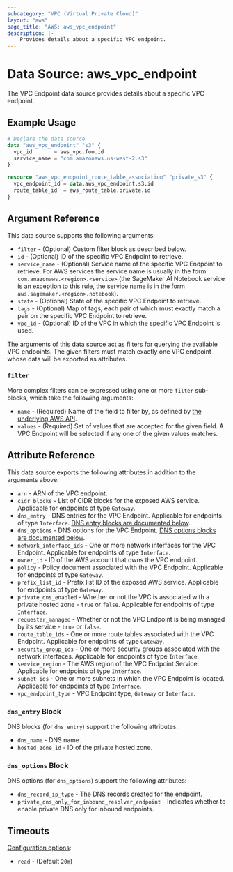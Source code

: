 ```yaml
---
subcategory: "VPC (Virtual Private Cloud)"
layout: "aws"
page_title: "AWS: aws_vpc_endpoint"
description: |-
    Provides details about a specific VPC endpoint.
---
```


# Data Source: aws_vpc_endpoint

The VPC Endpoint data source provides details about
a specific VPC endpoint.

## Example Usage

```terraform
# Declare the data source
data "aws_vpc_endpoint" "s3" {
  vpc_id       = aws_vpc.foo.id
  service_name = "com.amazonaws.us-west-2.s3"
}

resource "aws_vpc_endpoint_route_table_association" "private_s3" {
  vpc_endpoint_id = data.aws_vpc_endpoint.s3.id
  route_table_id  = aws_route_table.private.id
}
```

## Argument Reference

This data source supports the following arguments:

* `filter` - (Optional) Custom filter block as described below.
* `id` - (Optional) ID of the specific VPC Endpoint to retrieve.
* `service_name` - (Optional) Service name of the specific VPC Endpoint to retrieve. For AWS services the service name is usually in the form `com.amazonaws.<region>.<service>` (the SageMaker AI Notebook service is an exception to this rule, the service name is in the form `aws.sagemaker.<region>.notebook`).
* `state` - (Optional) State of the specific VPC Endpoint to retrieve.
* `tags` - (Optional) Map of tags, each pair of which must exactly match
  a pair on the specific VPC Endpoint to retrieve.
* `vpc_id` - (Optional) ID of the VPC in which the specific VPC Endpoint is used.

The arguments of this data source act as filters for querying the available VPC endpoints.
The given filters must match exactly one VPC endpoint whose data will be exported as attributes.

### `filter`

More complex filters can be expressed using one or more `filter` sub-blocks, which take the following arguments:

* `name` - (Required) Name of the field to filter by, as defined by
  [the underlying AWS API](https://docs.aws.amazon.com/AWSEC2/latest/APIReference/API_DescribeVpcEndpoints.html).
* `values` - (Required) Set of values that are accepted for the given field.
  A VPC Endpoint will be selected if any one of the given values matches.

## Attribute Reference

This data source exports the following attributes in addition to the arguments above:

* `arn` - ARN of the VPC endpoint.
* `cidr_blocks` - List of CIDR blocks for the exposed AWS service. Applicable for endpoints of type `Gateway`.
* `dns_entry` - DNS entries for the VPC Endpoint. Applicable for endpoints of type `Interface`. [DNS entry blocks are documented below](#dns_entry-block).
* `dns_options` - DNS options for the VPC Endpoint. [DNS options blocks are documented below](#dns_options-block).
* `network_interface_ids` - One or more network interfaces for the VPC Endpoint. Applicable for endpoints of type `Interface`.
* `owner_id` - ID of the AWS account that owns the VPC endpoint.
* `policy` - Policy document associated with the VPC Endpoint. Applicable for endpoints of type `Gateway`.
* `prefix_list_id` - Prefix list ID of the exposed AWS service. Applicable for endpoints of type `Gateway`.
* `private_dns_enabled` - Whether or not the VPC is associated with a private hosted zone - `true` or `false`. Applicable for endpoints of type `Interface`.
* `requester_managed` -  Whether or not the VPC Endpoint is being managed by its service - `true` or `false`.
* `route_table_ids` - One or more route tables associated with the VPC Endpoint. Applicable for endpoints of type `Gateway`.
* `security_group_ids` - One or more security groups associated with the network interfaces. Applicable for endpoints of type `Interface`.
* `service_region` - The AWS region of the VPC Endpoint Service. Applicable for endpoints of type `Interface`.
* `subnet_ids` - One or more subnets in which the VPC Endpoint is located. Applicable for endpoints of type `Interface`.
* `vpc_endpoint_type` - VPC Endpoint type, `Gateway` or `Interface`.

### `dns_entry` Block

DNS blocks (for `dns_entry`) support the following attributes:

* `dns_name` - DNS name.
* `hosted_zone_id` - ID of the private hosted zone.

### `dns_options` Block

DNS options (for `dns_options`) support the following attributes:

* `dns_record_ip_type` - The DNS records created for the endpoint.
* `private_dns_only_for_inbound_resolver_endpoint` - Indicates whether to enable private DNS only for inbound endpoints.

## Timeouts

[Configuration options](https://developer.hashicorp.com/terraform/language/resources/syntax#operation-timeouts):

- `read` - (Default `20m`)
